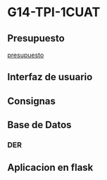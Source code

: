# G14-TPI-1CUAT
## Presupuesto
[presupuesto](archivos/presupuesto.md)
## Interfaz de usuario

## Consignas

## Base de Datos
### DER

## Aplicacion en flask
